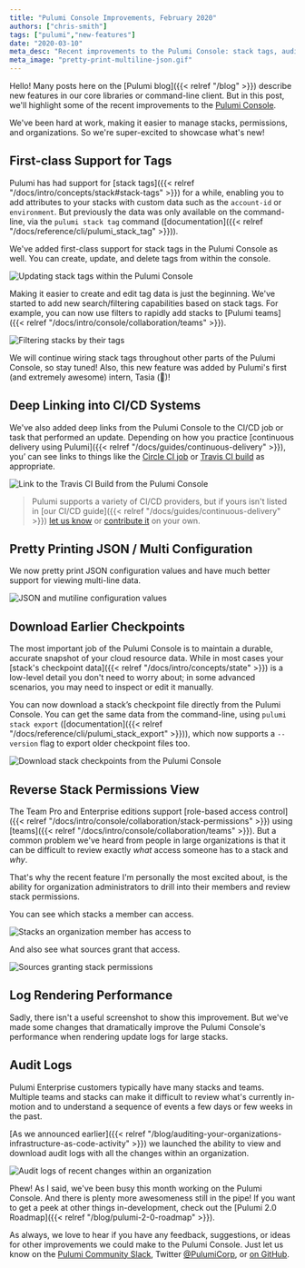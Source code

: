 ```yaml
---
title: "Pulumi Console Improvements, February 2020"
authors: ["chris-smith"]
tags: ["pulumi","new-features"]
date: "2020-03-10"
meta_desc: "Recent improvements to the Pulumi Console: stack tags, audit logs, CI/CD integration, downloadable checkpoint files"
meta_image: "pretty-print-multiline-json.gif"
---
```


Hello! Many posts here on the [Pulumi blog]({{< relref "/blog" >}}) describe new features in our core libraries or
command-line client. But in this post, we'll highlight some of the recent improvements to the [Pulumi Console](https://app.pulumi.com).

We've been hard at work, making it easier to manage stacks, permissions, and organizations. So we're super-excited to showcase
what's new!

<!--more-->

## First-class Support for Tags

Pulumi has had support for [stack tags]({{< relref "/docs/intro/concepts/stack#stack-tags" >}}) for a while, enabling
you to add attributes to your stacks with custom data such as the `account-id` or `environment`. But previously the data was
only available on the command-line, via the `pulumi stack tag` command ([documentation]({{< relref "/docs/reference/cli/pulumi_stack_tag" >}})).

We've added first-class support for stack tags in the Pulumi Console as well. You can create, update, and delete tags from within the console.

![Updating stack tags within the Pulumi Console](./update-tags-in-console.png)

Making it easier to create and edit tag data is just the beginning. We've started to add new search/filtering capabilities
based on stack tags. For example, you can now use filters to rapidly add stacks to [Pulumi teams]({{< relref "/docs/intro/console/collaboration/teams" >}}).

![Filtering stacks by their tags](./filter-stacks-by-tag.png)

We will continue wiring stack tags throughout other parts of the Pulumi Console, so stay tuned! Also, this new feature was
added by Pulumi's first (and extremely awesome) intern, Tasia (👋)!

## Deep Linking into CI/CD Systems

We've also added deep links from the Pulumi Console to the CI/CD job or task that performed an update. Depending on
how you practice [continuous delivery using Pulumi]({{< relref "/docs/guides/continuous-delivery" >}}), you’ can see
links to things like the [Circle CI job](http://circleci.com) or [Travis CI build](http://travis-ci.com) as appropriate.

![Link to the Travis CI Build from the Pulumi Console](./deep-linking-cicd-providers.png)

> Pulumi supports a variety of CI/CD providers, but if yours isn't listed in [our CI/CD guide]({{< relref "/docs/guides/continuous-delivery" >}})
> [let us know](https://slack.pulumi.com) or [contribute it](https://github.com/pulumi/pulumi/tree/master/pkg/util/ciutil)
> on your own.

## Pretty Printing JSON / Multi Configuration

We now pretty print JSON configuration values and have much better support for viewing multi-line data.

![JSON and mutiline configuration values](./pretty-print-multiline-json.gif)

## Download Earlier Checkpoints

The most important job of the Pulumi Console is to maintain a durable, accurate snapshot of your cloud resource data.
While in most cases your [stack's checkpoint data]({{< relref "/docs/intro/concepts/state" >}}) is a low-level detail
you don't need to worry about; in some advanced scenarios, you may need to inspect or edit it manually.

You can now download a stack’s checkpoint file directly from the Pulumi Console. You can get the
same data from the command-line, using `pulumi stack export` ([documentation]({{< relref "/docs/reference/cli/pulumi_stack_export" >}})),
which now supports a `--version` flag to export older checkpoint files too.

![Download stack checkpoints from the Pulumi Console](./download-checkpoint-file.png)

## Reverse Stack Permissions View

The Team Pro and Enterprise editions support [role-based access control]({{< relref "/docs/intro/console/collaboration/stack-permissions" >}})
using [teams]({{< relref "/docs/intro/console/collaboration/teams" >}}). But a common problem we've heard from people in large organizations
is that it can be difficult to review exactly *_what_* access someone has to a stack and *_why_*.

That's why the recent feature I'm personally the most excited about, is the ability for organization administrators to drill into their
members and review stack permissions.

You can see which stacks a member can access.

![Stacks an organization member has access to](./list-of-accessible-stacks.png)

And also see what sources grant that access.

![Sources granting stack permissions](./stack-access-grants.png)

## Log Rendering Performance

Sadly, there isn't a useful screenshot to show this improvement. But we've made some changes that dramatically improve the Pulumi Console's performance when rendering update logs for large stacks.

## Audit Logs

Pulumi Enterprise customers typically have many stacks and teams. Multiple teams and stacks can make it difficult to review what's currently in-motion and to understand a sequence of events a few days or few weeks in the past.

[As we announced earlier]({{< relref "/blog/auditing-your-organizations-infrastructure-as-code-activity" >}}) we launched the ability to view
and download audit logs with all the changes within an organization.

![Audit logs of recent changes within an organization](./audit-logs.png)

Phew! As I said, we've been busy this month working on the Pulumi Console. And there is plenty more awesomeness still in the pipe!
If you want to get a peek at other things in-development, check out the [Pulumi 2.0 Roadmap]({{< relref "/blog/pulumi-2-0-roadmap" >}}).

As always, we love to hear if you have any feedback, suggestions, or ideas for other improvements we could make to the
Pulumi Console. Just let us know on the [Pulumi Community Slack](https://slack.pulumi.com), Twitter [@PulumiCorp](https://twitter.com/pulumicorp),
or [on GitHub](https://github.com/pulumi/pulumi).
